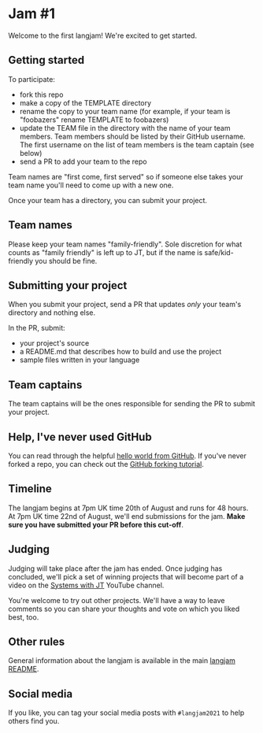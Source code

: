 # Jam #1

Welcome to the first langjam! We're excited to get started.

## Getting started

To participate:
* fork this repo
* make a copy of the TEMPLATE directory
* rename the copy to your team name (for example, if your team is "foobazers" rename TEMPLATE to foobazers)
* update the TEAM file in the directory with the name of your team members. Team members should be listed by their GitHub username. The first username on the list of team members is the team captain (see below)
* send a PR to add your team to the repo

Team names are "first come, first served" so if someone else takes your team name you'll need to come up with a new one.

Once your team has a directory, you can submit your project.

## Team names

Please keep your team names "family-friendly". Sole discretion for what counts as "family friendly" is left up to JT, but if the name is safe/kid-friendly you should be fine.

## Submitting your project

When you submit your project, send a PR that updates *only* your team's directory and nothing else. 

In the PR, submit:
* your project's source
* a README.md that describes how to build and use the project
* sample files written in your language

## Team captains

The team captains will be the ones responsible for sending the PR to submit your project.

## Help, I've never used GitHub

You can read through the helpful [hello world from GitHub](https://guides.github.com/activities/hello-world/). If you've never forked a repo, you can check out the [GitHub forking tutorial](https://docs.github.com/en/get-started/quickstart/fork-a-repo).

## Timeline

The langjam begins at 7pm UK time 20th of August and runs for 48 hours. At 7pm UK time 22nd of August, we'll end submissions for the jam. **Make sure you have submitted your PR before this cut-off**.

## Judging

Judging will take place after the jam has ended. Once judging has concluded, we'll pick a set of winning projects that will become part of a video on the [Systems with JT](https://www.youtube.com/user/giard321) YouTube channel.

You're welcome to try out other projects. We'll have a way to leave comments so you can share your thoughts and vote on which you liked best, too.

## Other rules

General information about the langjam is available in the main [langjam README](https://github.com/langjam/langjam/blob/main/README.md).

## Social media

If you like, you can tag your social media posts with `#langjam2021` to help others find you.
